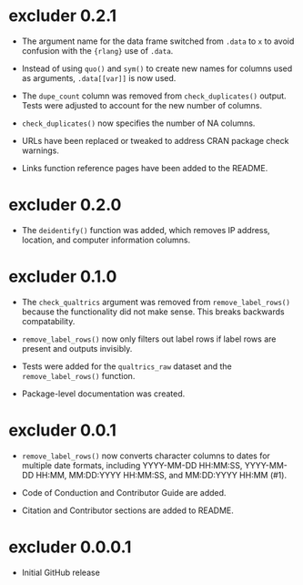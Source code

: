 # excluder 0.2.1

* The argument name for the data frame switched from `.data` to `x` to avoid confusion with the `{rlang}` use of `.data`.

* Instead of using `quo()` and `sym()` to create new names for columns used as arguments, `.data[[var]]` is now used.

* The `dupe_count` column was removed from `check_duplicates()` output. Tests were adjusted to account for the new number of columns.

* `check_duplicates()` now specifies the number of NA columns.

* URLs have been replaced or tweaked to address CRAN package check warnings.

* Links function reference pages have been added to the README.

# excluder 0.2.0

* The `deidentify()` function was added, which removes IP address, location, and computer information columns.

# excluder 0.1.0

* The `check_qualtrics` argument was removed from `remove_label_rows()` because the functionality did not make sense. This breaks backwards compatability.

* `remove_label_rows()` now only filters out label rows if label rows are present and outputs invisibly.

* Tests were added for the `qualtrics_raw` dataset and the `remove_label_rows()` function.

* Package-level documentation was created.

# excluder 0.0.1

* `remove_label_rows()` now converts character columns to dates for multiple date formats, including YYYY-MM-DD HH:MM:SS, YYYY-MM-DD HH:MM, MM:DD:YYYY HH:MM:SS, and MM:DD:YYYY HH:MM (#1).

* Code of Conduction and Contributor Guide are added.

* Citation and Contributor sections are added to README.

# excluder 0.0.0.1

* Initial GitHub release
